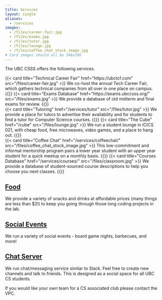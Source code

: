 ```yaml
---
title: Services
layout: single
aliases:
  - /services
images:
  - /files/career-fair.jpg
  - /files/exams.jpg
  - /files/tutor.jpg
  - /files/lounge.jpg
  - /files/coffee_chat_stock_image.jpg
# Card images should all be 348x196
---
```


The UBC CSSS offers the following services.

<div class="card-deck mb-3">
  {{< card title="Technical Career Fair" href="https://ubctcf.com" src="/files/career-fair.jpg" >}}
    We co-host the annual Tech Career Fair, which gathers technical companies from all over in one place on campus.
  {{</ card >}}
  {{< card title="Exams Database" href="https://exams.ubccsss.org/" src="/files/exams.jpg" >}}
    We provide a database of old midterm and final exams for review.
  {{</ card >}}
</div>
<div class="card-deck mb-3">
  {{< card title="Tutoring" href="/services/tutor" src="/files/tutor.jpg" >}}
    We provide a place for tutors to advertise their availability and for students to find a tutor for Computer Science courses.
  {{</ card >}}
  {{< card title="The Cube" href="/cube" src="/files/lounge.jpg" >}}
    We run a student lounge in ICICS 021, with cheap food, free microwaves, video games, and a place to hang out.
  {{</ card >}}
</div>
<div class="card-deck mb-3">
  {{< card title="Coffee Chat" href="/services/coffeechat/" src="/files/coffee_chat_stock_image.jpg" >}}
    This low-commitment and informal mentorship program pairs a lower year student with an upper year student for a quick meetup on a monthly basis.
  {{</ card >}}
  {{< card title="Courses Database" href="/services/courses/" src="/files/classroom.jpg" >}}
    We provide a database of student-sourced course descriptions to help you choose you next classes.
  {{</ card >}}
</div>

## [Food](cube/menu)

We provide a variety of snacks and drinks at affordable prices (many things are
less than \$2!) to keep you going through those long coding projects in the lab.

## [Social Events](/events)

We run a variety of social events - board game nights, barbecues, and more!

## [Chat Server](https://chat.ubccsss.org)

We run chat/messaging service similar to Slack. Feel free to create new channels
and talk to friends. This is designed as a social space for all UBC CS students.

If you would like your own team for a CS associated club please contact the VPC.
